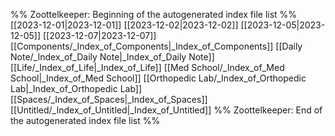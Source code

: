 %% Zoottelkeeper: Beginning of the autogenerated index file list  %%
 [[2023-12-01|2023-12-01]]
 [[2023-12-02|2023-12-02]]
 [[2023-12-05|2023-12-05]]
 [[2023-12-07|2023-12-07]]
 [[Components/_Index_of_Components|_Index_of_Components]]
 [[Daily Note/_Index_of_Daily Note|_Index_of_Daily Note]]
 [[Life/_Index_of_Life|_Index_of_Life]]
 [[Med School/_Index_of_Med School|_Index_of_Med School]]
 [[Orthopedic Lab/_Index_of_Orthopedic Lab|_Index_of_Orthopedic Lab]]
 [[Spaces/_Index_of_Spaces|_Index_of_Spaces]]
 [[Untitled/_Index_of_Untitled|_Index_of_Untitled]]
%% Zoottelkeeper: End of the autogenerated index file list  %%

